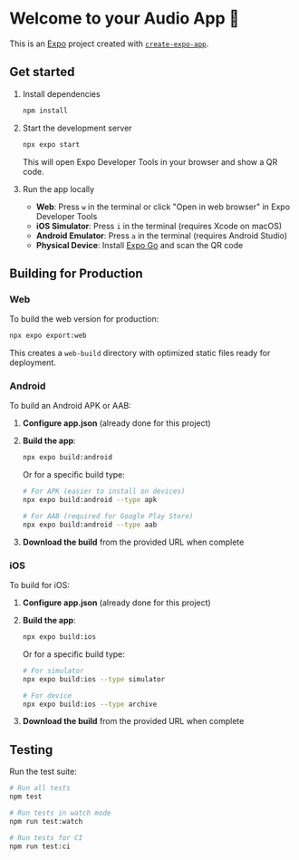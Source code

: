 # Welcome to your Audio App 👋

This is an [Expo](https://expo.dev) project created with [`create-expo-app`](https://www.npmjs.com/package/create-expo-app).

## Get started

1. Install dependencies

   ```bash
   npm install
   ```

2. Start the development server

   ```bash
   npx expo start
   ```

   This will open Expo Developer Tools in your browser and show a QR code.

3. Run the app locally

   - **Web**: Press `w` in the terminal or click "Open in web browser" in Expo Developer Tools
   - **iOS Simulator**: Press `i` in the terminal (requires Xcode on macOS)
   - **Android Emulator**: Press `a` in the terminal (requires Android Studio)
   - **Physical Device**: Install [Expo Go](https://expo.dev/client) and scan the QR code

## Building for Production

### Web

To build the web version for production:

```bash
npx expo export:web
```

This creates a `web-build` directory with optimized static files ready for deployment.

### Android

To build an Android APK or AAB:

1. **Configure app.json** (already done for this project)
2. **Build the app**:
   ```bash
   npx expo build:android
   ```
   
   Or for a specific build type:
   ```bash
   # For APK (easier to install on devices)
   npx expo build:android --type apk
   
   # For AAB (required for Google Play Store)
   npx expo build:android --type aab
   ```

3. **Download the build** from the provided URL when complete

### iOS

To build for iOS:

1. **Configure app.json** (already done for this project)
2. **Build the app**:
   ```bash
   npx expo build:ios
   ```
   
   Or for a specific build type:
   ```bash
   # For simulator
   npx expo build:ios --type simulator
   
   # For device
   npx expo build:ios --type archive
   ```

3. **Download the build** from the provided URL when complete


## Testing

Run the test suite:

```bash
# Run all tests
npm test

# Run tests in watch mode
npm run test:watch

# Run tests for CI
npm run test:ci
```

